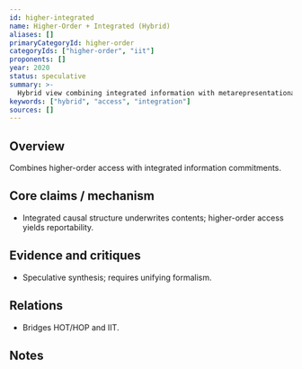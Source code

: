 ```yaml
---
id: higher-integrated
name: Higher-Order + Integrated (Hybrid)
aliases: []
primaryCategoryId: higher-order
categoryIds: ["higher-order", "iit"]
proponents: []
year: 2020
status: speculative
summary: >-
  Hybrid view combining integrated information with metarepresentational access for reportable consciousness.
keywords: ["hybrid", "access", "integration"]
sources: []
---
```


## Overview
Combines higher-order access with integrated information commitments.

## Core claims / mechanism
- Integrated causal structure underwrites contents; higher-order access yields reportability.

## Evidence and critiques
- Speculative synthesis; requires unifying formalism.

## Relations
- Bridges HOT/HOP and IIT.

## Notes


